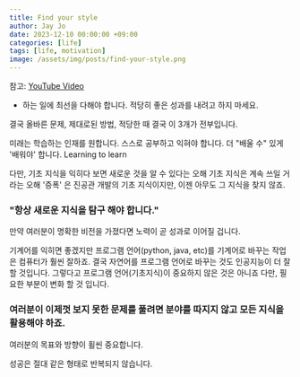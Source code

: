 ```yaml
---
title: Find your style
author: Jay Jo
date: 2023-12-10 00:00:00 +09:00
categories: [life]
tags: [life, motivation]
image: /assets/img/posts/find-your-style.png
---
```


참고: [YouTube Video](https://www.youtube.com/watch?v=IPDAFffVsv0)

* 하는 일에 최선을 다해야 합니다. 적당히 좋은 성과를 내려고 하지 마세요.

결국 올바른 문제, 제대로된 방법, 적당한 때 결국 이 3개가 전부입니다. 

미래는 학습하는 인재를 원합니다. 
스스로 공부하고 익혀야 합니다.
더 "배울 수" 있게 '배워야' 합니다. Learning to learn

다만, 기초 지식을 익히다 보면 새로운 것을 알 수 있다는 오해 기초 지식은 계속 쓰일 거라는 오해 
'증폭' 은 진공관 개발의 기초 지식이지만, 이젠 아무도 그 지식을 찾지 않죠. 
###  "항상 새로운 지식을 탐구 해야 합니다."
만약 여러분이 명확한 비전을 가졌다면 노력이 곧 성과로 이어질 겁니다. 

기계어를 익히면 좋겠지만 프로그램 언어(python, java, etc)를 기계어로 바꾸는 작업은 컴퓨터가 훨씬 잘하죠.
결국 자연어를 프로그램 언어로 바꾸는 것도 인공지능이 더 잘 할 것입니다.
그렇다고 프로그램 언어(기초지식)이 중요하지 않은 것은 아니죠 다만, 필요한 부분이 변화 할 것 입니다.

### 여러분이 이제껏 보지 못한 문제를 풀려면 분야를 따지지 않고 모든 지식을 활용해야 하죠.

여러분의 목표와 방향이 휠씬 중요합니다.

성공은 절대 같은 형태로 반복되지 않습니다.

